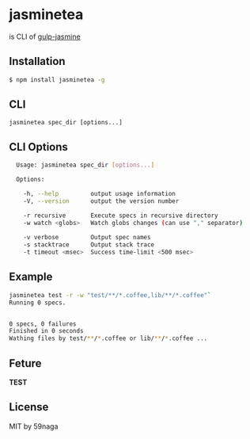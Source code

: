 # jasminetea
is CLI of [gulp-jasmine](https://github.com/sindresorhus/gulp-jasmine)

## Installation
```bash
$ npm install jasminetea -g
```

## CLI
`jasminetea spec_dir [options...]`

## CLI Options
```bash
  Usage: jasminetea spec_dir [options...]

  Options:

    -h, --help         output usage information
    -V, --version      output the version number

    -r recursive       Execute specs in recursive directory
    -w watch <globs>   Watch globs changes (can use "," separator)
    
    -v verbose         Output spec names
    -s stacktrace      Output stack trace
    -t timeout <msec>  Success time-limit <500 msec>
```

## Example
```bash
jasminetea test -r -w "test/**/*.coffee,lib/**/*.coffee"`
Running 0 specs.


0 specs, 0 failures
Finished in 0 seconds
Wathing files by test/**/*.coffee or lib/**/*.coffee ...
```

## Feture
**TEST**

## License
MIT by 59naga
